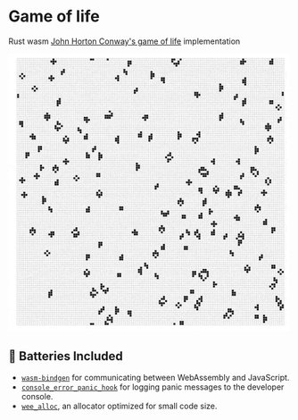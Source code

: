 # Game of life

Rust wasm [John Horton Conway's game of life](https://fr.wikipedia.org/wiki/Jeu_de_la_vie) implementation


![game of life gif](https://github.com/Evergreenn/wasm-game-of-life/raw/master/gol.gif "gol-gif")


## 🔋 Batteries Included

* [`wasm-bindgen`](https://github.com/rustwasm/wasm-bindgen) for communicating
  between WebAssembly and JavaScript.
* [`console_error_panic_hook`](https://github.com/rustwasm/console_error_panic_hook)
  for logging panic messages to the developer console.
* [`wee_alloc`](https://github.com/rustwasm/wee_alloc), an allocator optimized
  for small code size.
